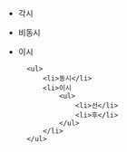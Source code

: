 - 각시
- 비동시
- 이시


        <ul>
            <li>동시</li>
            <li>이시
                <ul>
                    <li>선</li>
                    <li>후</li>
                </ul>
            </li>
        </ul>
